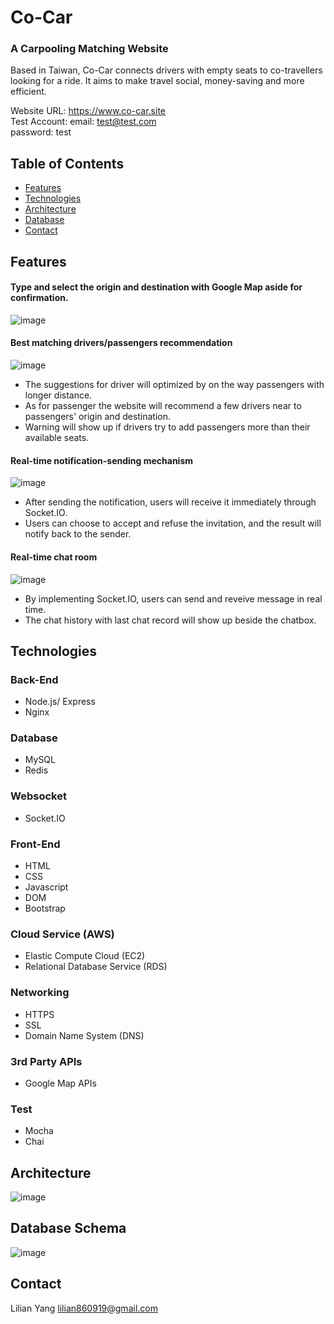 # Co-Car
### A Carpooling Matching Website
Based in Taiwan, Co-Car connects drivers with empty seats to co-travellers looking for a ride. It aims to make travel social, money-saving and more efficient. 

Website URL: https://www.co-car.site <br>
Test Account: 
email: test@test.com <br>
password: test

## Table of Contents
* [Features](https://github.com/Lilian-yoli/Co-Car#Features)
* [Technologies](https://github.com/Lilian-yoli/Co-Car#Technologies)
* [Architecture](https://github.com/Lilian-yoli/Co-Car#Architecture)
* [Database](https://github.com/Lilian-yoli/Co-Car#Database)
* [Contact](https://github.com/Lilian-yoli/Co-Car#Contact)

## Features
#### Type and select the origin and destination with Google Map aside for confirmation.

![image](https://github.com/Lilian-yoli/Co-Car/blob/main/others/select_location.gif)

#### Best matching drivers/passengers recommendation

![image](https://github.com/Lilian-yoli/Co-Car/blob/main/others/suggest_page.gif)
* The suggestions for driver will optimized by on the way passengers with longer distance.
* As for passenger the website will recommend a few drivers near to passengers' origin and destination.
* Warning will show up if drivers try to add passengers more than their available seats.    

#### Real-time notification-sending mechanism

![image](https://github.com/Lilian-yoli/Co-Car/blob/main/others/notification.gif)
* After sending the notification, users will receive it immediately through Socket.IO.
* Users can choose to accept and refuse the invitation, and the result will notify back to the sender.

#### Real-time chat room
![image](https://github.com/Lilian-yoli/Co-Car/blob/main/others/chatdemo.gif)
* By implementing Socket.IO, users can send and reveive message in real time.
* The chat history with last chat record will show up beside the chatbox.  

## Technologies
### Back-End
  * Node.js/ Express
  * Nginx

### Database
  * MySQL
  * Redis

### Websocket
  * Socket.IO

### Front-End
  * HTML
  * CSS
  * Javascript
  * DOM
  * Bootstrap

### Cloud Service (AWS) 
  * Elastic Compute Cloud (EC2)
  * Relational Database Service (RDS)

### Networking
  * HTTPS
  * SSL
  * Domain Name System (DNS)

### 3rd Party APIs
  * Google Map APIs

### Test
  * Mocha
  * Chai

## Architecture

![image](https://github.com/Lilian-yoli/Co-Car/blob/main/others/Final%20Architecture.png)

## Database Schema

![image](https://github.com/Lilian-yoli/Co-Car/blob/main/others/database.png)

## Contact
Lilian Yang lilian860919@gmail.com

